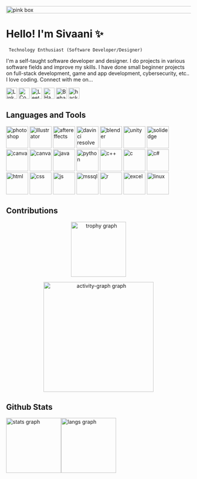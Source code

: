 
<img width="1200" height = "20" alt="pink box" src="https://github.com/user-attachments/assets/b7695a6e-bfb6-454c-b897-55647a77be54">
<h1 align = "left">Hello! I'm Sivaani ✨ </h1>
<p>


<code> Technology Enthusiast (Software Developer/Designer) </code>

<p> I'm a self-taught software developer and designer. I do projects in various software fields and improve my skills. I have done small beginner projects on full-stack development, game and app development, cybersecurity, etc.. I love coding. Connect with me on...
  
</p>
<div align="left">
  <a href="https://www.linkedin.com/in/sivaani-janaswamy-2b2a32291/"><img src="https://img.shields.io/static/v1?message=LinkedIn&logo=linkedin&label=&color=0077B5&logoColor=white&labelColor=&style=for-the-badge" height="30" alt="LinkedIn logo" /></a>
  <a href="https://codepen.io/Sivaani-Janaswamy"><img src="https://img.shields.io/static/v1?message=CodePen&logo=codepen&label=&color=D0FD89&logoColor=white&labelColor=&style=for-the-badge" height="30" alt="CodePen logo" /></a>
  <a href="https://leetcode.com/u/Sivaani_Janaswamy/"><img src="https://img.shields.io/static/v1?message=LeetCode&logo=leetcode&label=&color=FF7C09&logoColor=white&labelColor=&style=for-the-badge" height="30" alt="LeetCode logo" /></a>
  <a href="https://www.hackerearth.com/@Sivaani_Janaswamy/"><img src="https://img.shields.io/static/v1?message=HackerEarth&logo=hackerearth&label=&color=243c55&logoColor=white&labelColor=&style=for-the-badge" height="30" alt="HackerEarth logo" /></a>
  <a href="https://www.behance.net/sivaanijanaswa"><img src="https://img.shields.io/static/v1?message=Behance&logo=behance&label=&color=2C2EFF&logoColor=white&labelColor=&style=for-the-badge" height="30" alt="Behance logo" /></a>
   <a href="https://www.hackerrank.com/profile/Sivaani_J"><img src="https://img.shields.io/static/v1?message=Hackerrank&logo=hackerrank&label=&color=160844&logoColor=white&labelColor=&style=for-the-badge" height="30" alt="hackerrank logo" /></a>
</div>


<p align = "left">
<h2 align="left">Languages and Tools </h2>
<!--photoshop-->
<img src="https://github.com/user-attachments/assets/398af856-faaa-4f3d-b956-47ca8b866021" alt="photoshop" width="60" height="60"/>
<!--illustrator-->
<img src="https://github.com/user-attachments/assets/f251f53f-c52d-49b4-b935-f0d4e7317105" alt="illustrator" width="60" height="60"/> 
<!--aftereffects-->
<img src="https://github.com/user-attachments/assets/565736ff-6990-42a9-a037-90be7ca9c3cd" alt="aftereffects" width="60" height="60"/> 
<!--davinci resolve-->
<img src="https://github.com/user-attachments/assets/20dc902e-2fe6-42a6-b2cd-910fb5174183" alt="davinci resolve" width="60" height="60"/> 
<!--blender-->
<img src="https://github.com/user-attachments/assets/df9c56cc-2706-43b3-9cbf-87753db7d1c8" alt="blender" width="60" height="60"/>
<!--unity-->
<img src="https://github.com/user-attachments/assets/d9ba0add-90c1-4dba-b6ae-d52ed9b41038" alt="unity" width="60" height="60"/>
<!--solidedge-->
<img src="https://github.com/user-attachments/assets/d09b626d-6e1a-4484-9ea7-a260c21b89e6" alt="solidedge" width="60" height="60"/>
<!--canva-->
<img src="https://github.com/user-attachments/assets/7de01e9b-ba97-4b4a-8742-77720085b5fe" alt="canva" width="60" height="60"/>
<!--figma-->
<img src="https://github.com/user-attachments/assets/72c62731-536e-4309-a715-dcccc8ed8e54" alt="canva" width="60" height="60"/>
<!--java-->
<img src="https://github.com/user-attachments/assets/57ba6e64-23ae-42bf-a846-68cbf64af163" alt="java" width="60" height="60"/>
<!--python-->
<img src="https://github.com/user-attachments/assets/c2d575e1-63dd-451f-965c-51807f5f2503" alt="python" width="60" height="60"/>
<!--C,C++,C#-->
<img src="https://github.com/user-attachments/assets/abc29962-8525-4099-87c2-d4542d6e7224" alt="c++" width="60" height="60"/>
<img src="https://github.com/user-attachments/assets/d6381fa4-5f5d-42db-9282-5abca5d9a593" alt="c" width="60" height="60"/>
<img src="https://github.com/user-attachments/assets/2e5db841-6642-4c07-8926-dab9ce79448e" alt="c#" width="60" height="60"/>
<!--html-->
<img src="https://github.com/user-attachments/assets/8cb377cb-fb44-4428-93e7-59916f3e9e79" alt="html" width="60" height="60"/>
<!--css-->
<img src="https://github.com/user-attachments/assets/586909c8-e498-454d-b097-218518736bca" alt="css" width="60" height="60"/>
<!--javascript-->
<img src="https://github.com/user-attachments/assets/99bd64b8-0669-43ba-a9ca-5d96c3a13511" alt="js" width="60" height="60"/>
<!--mssql-->
<img src="https://github.com/user-attachments/assets/32847a85-cbf6-40d1-bb9c-28e6a53a63a7" alt="mssql" width="60" height="60"/>
<!--r-->
<img src="https://github.com/user-attachments/assets/3b353547-559f-4af1-b83c-8df894cf5d9a" alt="r" width="60" height="60"/>
<!--excel-->
<img src="https://github.com/user-attachments/assets/927b47a2-633c-40c2-8ca1-ec1e74e21855" alt="excel" width="60" height="60"/>
<!--linux-->
<img src="https://github.com/user-attachments/assets/4e1eaae7-5de8-4469-8dbb-916a3bbbc50d" alt="linux" width="60" height="60"/>
  
</p>

<p>
<h2 align = "left"> Contributions </h2>
 <p align = "center"><img  src="https://github-profile-trophy.vercel.app?username=Sivaani-Janaswamy&theme=dracula&column=5&row=1&margin-w=8&margin-h=8&no-bg=false&no-frame=false&order=4" height="150" alt="trophy graph" /> </p>
  
<p align = "center"> <img src="https://github-readme-activity-graph.vercel.app/graph?username=Sivaani-Janaswamy&radius=16&theme=dracula&area=true&order=2" height="300" alt="activity-graph graph" /> </p>
 
</p>

<h2>Github Stats</h2>
<div style="display: flex; flex-wrap: wrap; align-items: center;">
  <img src="https://github-readme-stats.vercel.app/api?username=Sivaani-Janaswamy&hide_title=false&hide_rank=false&show_icons=true&include_all_commits=true&count_private=true&disable_animations=true&theme=dracula&locale=en&hide_border=false&order=1" height="150" alt="stats graph"/>
  <img src="https://github-readme-stats.vercel.app/api/top-langs/?username=Sivaani-Janaswamy&layout=compact&theme=dracula" height="150" alt="langs graph"/>
</div>





















